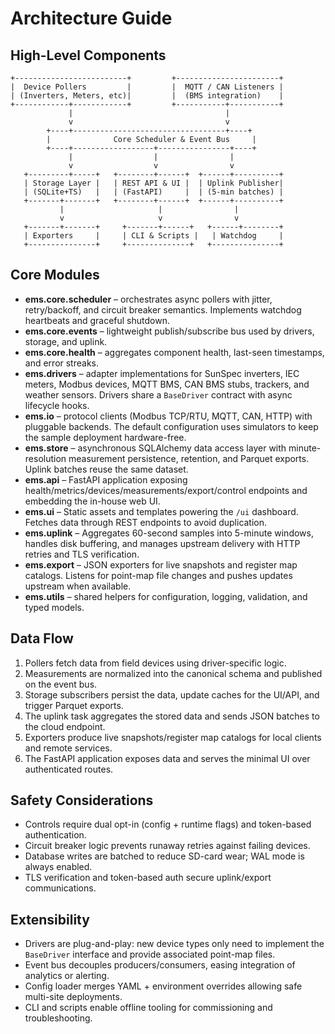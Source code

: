 # Architecture Guide

## High-Level Components

```text
+-------------------------+         +-----------------------+
|  Device Pollers         |         |  MQTT / CAN Listeners |
| (Inverters, Meters, etc)|         |  (BMS integration)    |
+------------+------------+         +-----------+-----------+
             |                                  |
             v                                  v
        +----+----------------------------------+----+
        |              Core Scheduler & Event Bus     |
        +----+------------------+----------------+----+
             |                  |                |
             v                  v                v
   +---------+-----+   +--------+------+  +------+----------+
   | Storage Layer |   | REST API & UI |  | Uplink Publisher|
   | (SQLite+TS)   |   | (FastAPI)     |  | (5-min batches) |
   +-------+-------+   +--------+------+  +------+----------+
           |                     |                |
           v                     v                v
   +-------+-------+     +-------+------+   +------+--------+
   | Exporters     |     | CLI & Scripts |   | Watchdog     |
   +---------------+     +--------------+   +---------------+
```

## Core Modules

- **ems.core.scheduler** – orchestrates async pollers with jitter, retry/backoff, and circuit
  breaker semantics. Implements watchdog heartbeats and graceful shutdown.
- **ems.core.events** – lightweight publish/subscribe bus used by drivers, storage, and uplink.
- **ems.core.health** – aggregates component health, last-seen timestamps, and error streaks.
- **ems.drivers** – adapter implementations for SunSpec inverters, IEC meters, Modbus devices,
  MQTT BMS, CAN BMS stubs, trackers, and weather sensors. Drivers share a `BaseDriver` contract
  with async lifecycle hooks.
- **ems.io** – protocol clients (Modbus TCP/RTU, MQTT, CAN, HTTP) with pluggable backends. The
  default configuration uses simulators to keep the sample deployment hardware-free.
- **ems.store** – asynchronous SQLAlchemy data access layer with minute-resolution measurement
  persistence, retention, and Parquet exports. Uplink batches reuse the same dataset.
- **ems.api** – FastAPI application exposing health/metrics/devices/measurements/export/control
  endpoints and embedding the in-house web UI.
- **ems.ui** – Static assets and templates powering the `/ui` dashboard. Fetches data through
  REST endpoints to avoid duplication.
- **ems.uplink** – Aggregates 60-second samples into 5-minute windows, handles disk buffering,
  and manages upstream delivery with HTTP retries and TLS verification.
- **ems.export** – JSON exporters for live snapshots and register map catalogs. Listens for
  point-map file changes and pushes updates upstream when available.
- **ems.utils** – shared helpers for configuration, logging, validation, and typed models.

## Data Flow
1. Pollers fetch data from field devices using driver-specific logic.
2. Measurements are normalized into the canonical schema and published on the event bus.
3. Storage subscribers persist the data, update caches for the UI/API, and trigger Parquet exports.
4. The uplink task aggregates the stored data and sends JSON batches to the cloud endpoint.
5. Exporters produce live snapshots/register map catalogs for local clients and remote services.
6. The FastAPI application exposes data and serves the minimal UI over authenticated routes.

## Safety Considerations
- Controls require dual opt-in (config + runtime flags) and token-based authentication.
- Circuit breaker logic prevents runaway retries against failing devices.
- Database writes are batched to reduce SD-card wear; WAL mode is always enabled.
- TLS verification and token-based auth secure uplink/export communications.

## Extensibility
- Drivers are plug-and-play: new device types only need to implement the `BaseDriver` interface
  and provide associated point-map files.
- Event bus decouples producers/consumers, easing integration of analytics or alerting.
- Config loader merges YAML + environment overrides allowing safe multi-site deployments.
- CLI and scripts enable offline tooling for commissioning and troubleshooting.
